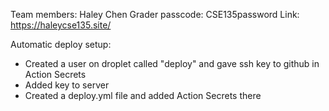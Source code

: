 Team members: Haley Chen
Grader passcode: CSE135password 
Link: https://haleycse135.site/

Automatic deploy setup: 
- Created a user on droplet called "deploy" and gave ssh key to github in Action Secrets
- Added key to server 
- Created a deploy.yml file and added Action Secrets there